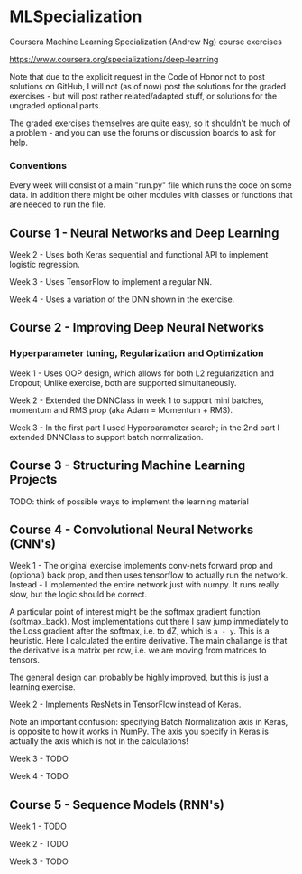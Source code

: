 # MLSpecialization

Coursera Machine Learning Specialization (Andrew Ng) course exercises

https://www.coursera.org/specializations/deep-learning

Note that due to the explicit request in the Code of Honor not to post solutions on GitHub, I will not (as of now)
post the solutions for the graded exercises - but will post rather related/adapted stuff, or solutions for the ungraded
optional parts.

The graded exercises themselves are quite easy, so it shouldn't be much of a problem - and you can use the forums or
discussion boards to ask for help.

### Conventions
Every week will consist of a main "run.py" file which runs the code on some data. In addition there might be other
modules with classes or functions that are needed to run the file.

## Course 1 - Neural Networks and Deep Learning

Week 2 - Uses both Keras sequential and functional API to implement logistic regression.

Week 3 - Uses TensorFlow to implement a regular NN.

Week 4 - Uses a variation of the DNN shown in the exercise.

## Course 2 - Improving Deep Neural Networks
###  Hyperparameter tuning, Regularization and Optimization

Week 1 - Uses OOP design, which allows for both L2 regularization and Dropout; Unlike exercise, both are supported
simultaneously.

Week 2 - Extended the DNNClass in week 1 to support mini batches, momentum and RMS prop (aka Adam = Momentum + RMS).

Week 3 - In the first part I used Hyperparameter search; in the 2nd part I extended DNNClass to support batch
normalization.

## Course 3 - Structuring Machine Learning Projects

TODO: think of possible ways to implement the learning material

## Course 4 - Convolutional Neural Networks (CNN's)

Week 1 - The original exercise implements conv-nets forward prop and (optional) back prop, and then uses tensorflow to
actually run the network. Instead - I implemented the entire network just with numpy. It runs really slow, but the logic
should be correct.

A particular point of interest might be the softmax gradient function (softmax_back). Most implementations out there I
saw jump immediately to the Loss gradient after the softmax, i.e. to dZ, which is `a - y`. This is a heuristic. Here I
calculated the entire derivative. The main challange is that the derivative is a matrix per row, i.e. we are moving from
matrices to tensors.

The general design can probably be highly improved, but this is just a learning exercise.

Week 2 - Implements ResNets in TensorFlow instead of Keras.

Note an important confusion: specifying Batch Normalization axis in Keras, is opposite to how it works in NumPy. The
axis you specify in Keras is actually the axis which is not in the calculations!

Week 3 - TODO

Week 4 - TODO

## Course 5 - Sequence Models (RNN's)

Week 1 - TODO

Week 2 - TODO

Week 3 - TODO